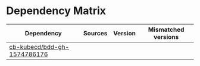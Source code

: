 # Dependency Matrix

Dependency | Sources | Version | Mismatched versions
---------- | ------- | ------- | -------------------
[cb-kubecd/bdd-gh-1574786176](https://github.com/cb-kubecd/bdd-gh-1574786176.git) |  | []() | 
